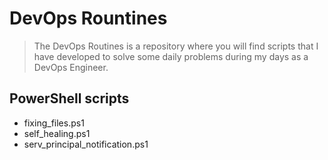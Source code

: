 # DevOps Rountines

> The DevOps Routines is a repository where you will find scripts that I have developed to solve some daily problems during my days as a DevOps Engineer.

## PowerShell scripts

- fixing_files.ps1
- self_healing.ps1
- serv_principal_notification.ps1
